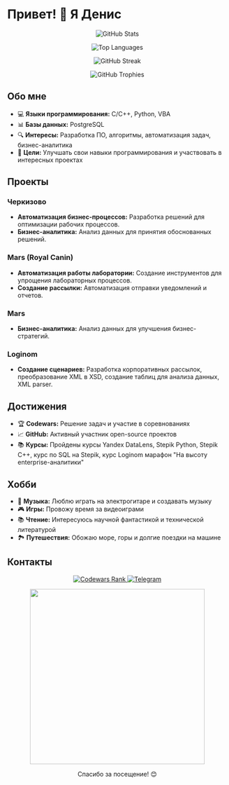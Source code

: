 # Привет! 👋 Я Денис

<p align="center">
  <img src="https://github-readme-stats.vercel.app/api?username=Velial-squaB-Denisco&show_icons=true&theme=dark&bg_color=000000&title_color=ffffff&text_color=ffffff&icon_color=ff0000&locale=ru" alt="GitHub Stats" />
</p>

<p align="center">
  <img src="https://github-readme-stats.vercel.app/api/top-langs/?username=Velial-squaB-Denisco&layout=compact&theme=dark&bg_color=000000&title_color=ffffff&text_color=ffffff&icon_color=ff0000&locale=ru" alt="Top Languages" />
</p>

<p align="center">
  <img src="https://github-readme-streak-stats.herokuapp.com/?user=Velial-squaB-Denisco&theme=dark&bg_color=000000&title_color=ffffff&text_color=ffffff&icon_color=ff0000" alt="GitHub Streak" />
</p>

<p align="center">
  <img src="https://github-profile-trophy.vercel.app/?username=Velial-squaB-Denisco&theme=darkhub&no-frame=true&row=1&column=7&margin-w=15&margin-h=15" alt="GitHub Trophies" />
</p>

## Обо мне

- 💻 **Языки программирования:** C/C++, Python, VBA
- 📊 **Базы данных:** PostgreSQL
- 🔍 **Интересы:** Разработка ПО, алгоритмы, автоматизация задач, бизнес-аналитика
- 🎯 **Цели:** Улучшать свои навыки программирования и участвовать в интересных проектах

## Проекты

### Черкизово
- **Автоматизация бизнес-процессов:** Разработка решений для оптимизации рабочих процессов.
- **Бизнес-аналитика:** Анализ данных для принятия обоснованных решений.

### Mars (Royal Canin)
- **Автоматизация работы лаборатории:** Создание инструментов для упрощения лабораторных процессов.
- **Создание рассылки:** Автоматизация отправки уведомлений и отчетов.

### Mars
- **Бизнес-аналитика:** Анализ данных для улучшения бизнес-стратегий.

### Loginom
- **Создание сценариев:** Разработка корпоративных рассылок, преобразование XML в XSD, создание таблиц для анализа данных, XML parser.

## Достижения

- 🏆 **Codewars:** Решение задач и участие в соревнованиях
- 📈 **GitHub:** Активный участник open-source проектов
- 📚 **Курсы:** Пройдены курсы Yandex DataLens, Stepik Python, Stepik C++, курс по SQL на Stepik, курс Loginom марафон "На высоту enterprise-аналитики"

## Хобби

- 🎸 **Музыка:** Люблю играть на электрогитаре и создавать музыку
- 🎮 **Игры:** Провожу время за видеоиграми
- 📚 **Чтение:** Интересуюсь научной фантастикой и технической литературой
- 🏞️ **Путешествия:** Обожаю море, горы и долгие поездки на машине

## Контакты

<p align="center">
  <a href="https://www.codewars.com/users/ppoi42477@gmail.com">
    <img src="https://www.codewars.com/users/ppoi42477@gmail.com/badges/small" alt="Codewars Rank" />
  </a>
  <a href="https://t.me/denis290804">
    <img src="https://img.shields.io/badge/Telegram-Связаться-blue?style=flat-square&logo=telegram&logoColor=white" alt="Telegram" />
  </a>
</p>

<p align="center">
  <img src="https://user-images.githubusercontent.com/74038190/225813708-98b745f2-7d22-48cf-9150-083f1b00d6c9.gif" width="400"/>
</p>

<p align="center">
  Спасибо за посещение! 😊
</p>
